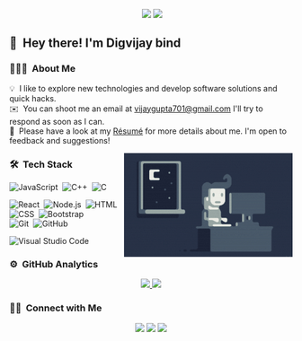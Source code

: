 <p align="center">
<!-- <a href="https://www.adityavsingh.com"><img src="https://img.shields.io/badge/-adityavsingh.com-3423A6?style=flat-square&logo=Google-Chrome&logoColor=white"/></a> -->
<a href="https://www.linkedin.com/in/digvijay-bind-000742173/"><img src=""/></a>
<a href="mailto:binddigvijay123@gmail.com"><img src="https://img.shields.io/badge/-vijaygupta701@gmail.com-D14836?style=flat-square&logo=Gmail&logoColor=white"/></a>
<!-- <a href="https://instagram.com/adityavs_"><img src="https://img.shields.io/badge/-@adityavs__-E4405F?style=flat-square&logo=Instagram&logoColor=white"/></a> -->
<!-- <a href="https://facebook.com/AVS1508"><img src="https://img.shields.io/badge/-@AVS1508-1877F2?style=flat-square&logo=Facebook&logoColor=white"/></a> -->
<a href="https://www.behance.net"><img src="https://img.shields.io/badge/-@VG100-1769FF?style=flat-square&logo=Behance&logoColor=white"/></a>
</p>

## 👋 &nbsp;Hey there! I'm Digvijay bind

### 👨🏻‍💻 &nbsp;About Me

💡 &nbsp;I like to explore new technologies and develop software solutions and quick hacks.\
✉️ &nbsp;You can shoot me an email at vijaygupta701@gmail.com I'll try to respond as soon as I can.\
📄 &nbsp;Please have a look at my [Résumé]("https://drive.google.com/file/d/1alUvaJZL3l3luJWia_JqfIDDBnwmJwSi/view?usp=drivesdk") for more details about me. I'm open to feedback and suggestions!

<img alt="Night Coding" src="https://raw.githubusercontent.com/AVS1508/AVS1508/master/assets/Night-Coding.gif" align="right"/>

### 🛠 &nbsp;Tech Stack

<!-- ![Python](https://img.shields.io/badge/-Python-333333?style=flat&logo=python)&nbsp; -->
<!-- ![Java](https://img.shields.io/badge/-Java-333333?style=flat&logo=Java&logoColor=FFA518)&nbsp;-->
![JavaScript](https://img.shields.io/badge/-JavaScript-333333?style=flat&logo=javascript)&nbsp;
![C++](https://img.shields.io/badge/-C++-333333?style=flat&logo=C%2B%2B&logoColor=00599C)&nbsp;
![C](https://img.shields.io/badge/-C-333333?style=flat&logo=C&logoColor=A8B9CC)&nbsp;
<!-- ![R (Statistics)](https://img.shields.io/badge/-R-333333?style=flat&logo=R&logoColor=276DC3)\ -->
![React](https://img.shields.io/badge/-React-333333?style=flat&logo=react)&nbsp;
![Node.js](https://img.shields.io/badge/-Node.js-333333?style=flat&logo=node.js)&nbsp;
![HTML](https://img.shields.io/badge/-HTML-333333?style=flat&logo=HTML5)&nbsp;
![CSS](https://img.shields.io/badge/-CSS-333333?style=flat&logo=CSS3&logoColor=1572B6)&nbsp;
![Bootstrap](https://img.shields.io/badge/-Bootstrap-333333?style=flat&logo=bootstrap&logoColor=563D7C)\
![Git](https://img.shields.io/badge/-Git-333333?style=flat&logo=git)&nbsp;
![GitHub](https://img.shields.io/badge/-GitHub-333333?style=flat&logo=github)&nbsp;
<!-- ![Markdown](https://img.shields.io/badge/-Markdown-333333?style=flat&logo=markdown)\ -->
![Visual Studio Code](https://img.shields.io/badge/-Visual%20Studio%20Code-333333?style=flat&logo=visual-studio-code&logoColor=007ACC)&nbsp;
<!-- ![RStudio](https://img.shields.io/badge/-RStudio-333333?style=flat&logo=rstudio)&nbsp;
![Eclipse](https://img.shields.io/badge/-Eclipse-333333?style=flat&logo=eclipse-ide&logoColor=2C2255)\
![Illustrator](https://img.shields.io/badge/-Illustrator-333333?style=flat&logo=adobe-illustrator)&nbsp;
![Photoshop](https://img.shields.io/badge/-Photoshop-333333?style=flat&logo=adobe-photoshop)&nbsp;
![InDesign](https://img.shields.io/badge/-InDesign-333333?style=flat&logo=adobe-indesign) -->

### ⚙️ &nbsp;GitHub Analytics

<p align="center">
<a href="https://github.com/vg100">
  <img height="180em" src="https://github-readme-stats-eight-theta.vercel.app/api?username=vg100&show_icons=true&theme=react&include_all_commits=true&count_private=true"/>
  <img height="180em" src="https://github-readme-stats-eight-theta.vercel.app/api/top-langs/?username=vg100&layout=compact&langs_count=8&theme=react"/>
</a>
</p>

### 🤝🏻 &nbsp;Connect with Me

<p align="center">
<!-- <a href="https://www.adityavsingh.com"><img src="https://img.shields.io/badge/-adityavsingh.com-3423A6?style=flat-square&logo=Google-Chrome&logoColor=white"/></a> -->
<a href="https://www.linkedin.com/in/digvijay-bind-000742173/"><img src="https://img.shields.io/badge/-vijay%20Gupta-0077B5?style=flat-square&logo=Linkedin&logoColor=white"/></a>
<a href="mailto:"binddigvijay123@gmail.com"><img src="https://img.shields.io/badge/-vijaygupta701@gmail.com-D14836?style=flat-square&logo=Gmail&logoColor=white"/></a>
<!-- <a href="https://instagram.com/adityavs_"><img src="https://img.shields.io/badge/-@adityavs__-E4405F?style=flat-square&logo=Instagram&logoColor=white"/></a> -->
<!-- <a href="https://facebook.com/AVS1508"><img src="https://img.shields.io/badge/-@AVS1508-1877F2?style=flat-square&logo=Facebook&logoColor=white"/></a> -->
<a href="https://www.behance.net"><img src="https://img.shields.io/badge/-@VG100-1769FF?style=flat-square&logo=Behance&logoColor=white"/></a>
</p>
